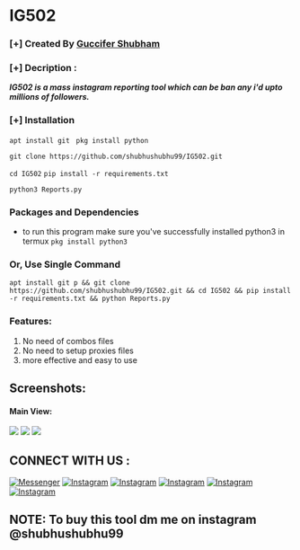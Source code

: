 
# IG502

### [+] Created By <a href="https://instagram.com/shubhushubhu99">Guccifer Shubham</a>

### [+] Decription :
***IG502 is a mass instagram reporting tool which can be ban any i'd upto millions of followers.***

### [+] Installation

```apt install git ```
```pkg install python ```

```git clone https://github.com/shubhushubhu99/IG502.git```

```cd IG502```
```pip install -r requirements.txt```

```python3 Reports.py```

### Packages and Dependencies

* to run this program make sure you've successfully installed python3 in termux 
```pkg install python3 ```

### Or, Use Single Command
```
apt install git p && git clone https://github.com/shubhushubhu99/IG502.git && cd IG502 && pip install -r requirements.txt && python Reports.py 
```

### Features:
1. No need of combos files
2. No need to setup proxies files
3. more effective and easy to use

## Screenshots:

#### Main View:

<img src="Screenshot_20240712_182358.jpg">
<img src="Screenshot_20240712_182413.jpg">
<img src="Screenshot_20240712_182506.jpg">

 

## CONNECT WITH US :

[![Messenger](https://img.shields.io/badge/Chat-Messenger-blue?style=for-the-badge&logo=messenger)](https://www.messenger.com/t/100029217502143)
[![Instagram](https://img.shields.io/badge/INSTAGRAM-FOLLOW-red?style=for-the-badge&logo=instagram)](https://www.instagram.com/shubhushubhu99/)
[![Instagram](https://img.shields.io/badge/WEBSITE-VISIT-yellow?style=for-the-badge&logo=blogger)](www.darksquads.com)
[![Instagram](https://img.shields.io/badge/LINKEDIN-CONNECT-red?style=for-the-badge&logo=linkedin)](https://www.linkedin.com/in/shubhushubhu99/)
[![Instagram](https://img.shields.io/badge/FACEBOOK-LIKE-red?style=for-the-badge&logo=facebook)](https://www.facebook.com/darksquads)
[![Instagram](https://img.shields.io/badge/TELEGRAM-CHANNEL-red?style=for-the-badge&logo=telegram)](https://t.me/dark_squads)

## NOTE: To buy this tool dm me on instagram @shubhushubhu99 
